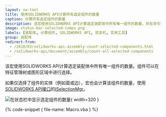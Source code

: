 ```yaml
---
layout: sw-tool
title: 使用SOLIDWORKS API计算所有选定组件的数量
caption: 计算所有选定组件的数量
description: 该宏使用SOLIDWORKS API计算选定装配体中所有唯一组件的数量，并在命令栏中显示结果
image: status-bar-selected-comps.png
labels: [装配体, 计算组件, SOLIDWORKS API, 状态栏, 实用工具]
group: 装配体
redirect-from:
  - /2018/03/solidworks-api-assembly-count-selected-components.html
  - /solidworks-api/document/assembly/count-all-selected-components
---
```

该宏使用SOLIDWORKS API计算选定装配体中所有唯一组件的数量。组件可以在特征管理树或图形区域中进行选择。

如果仅选择了组件的实体（例如面或边），宏也会计算该组件的数量，使用[SOLIDWORKS API接口](https://help.solidworks.com/2018/english/api/sldworksapi/SolidWorks.Interop.sldworks~SolidWorks.Interop.sldworks.ISelectionMgr.html)的[ISelectionMgr](https://help.solidworks.com/2018/english/api/sldworksapi/SolidWorks.Interop.sldworks~SolidWorks.Interop.sldworks.ISelectionMgr.html)。

![在状态栏中显示选定组件的数量](status-bar-selected-comps.png){ width=320 }

{% code-snippet { file-name: Macro.vba } %}